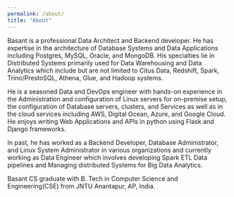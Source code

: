 ```yaml
---
permalink: /about/
title: "About"
---
```


Basant is a professional Data Architect and Backend developer. He has expertise in the architecture of Database Systems and Data Applications including Postgres, MySQL, Oracle, and MongoDB. His specialties lie in Distributed Systems primarily used for Data Warehousing and Data Analytics which include but are not limited to Citus Data, Redshift, Spark, Trino/PrestoSQL, Athena, Glue, and Hadoop systems.

He is a seasoned Data and  DevOps engineer with hands-on experience in the Administration and configuration of Linux servers for on-premise setup, the configuration of Database servers, clusters, and Services as well as in the cloud services including AWS, Digital Ocean, Azure, and Google Cloud. He enjoys writing Web Applications and APIs in python using Flask and Django frameworks.

In past, he has worked as a Backend Developer, Database Administrator, and Linux System Administrator in various organizations and currently working as Data Engineer which involves developing Spark ETL Data pipelines and Managing distributed Systems for Big Data Analytics.

Basant   CS graduate with   B. Tech in  Computer Science and Engineering(CSE) from JNTU Anantapur, AP, India. 